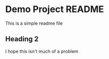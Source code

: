 # Demo Project README	

This is a simple readme file

## Heading 2

I hope this isn't much of a problem